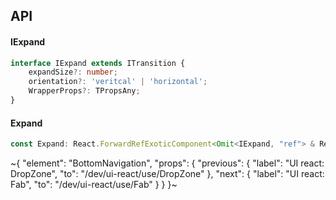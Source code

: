 

## API

#### IExpand

```ts
interface IExpand extends ITransition {
    expandSize?: number;
    orientation?: 'veritcal' | 'horizontal';
    WrapperProps?: TPropsAny;
}
```

#### Expand

```ts
const Expand: React.ForwardRefExoticComponent<Omit<IExpand, "ref"> & React.RefAttributes<unknown>>;
```


~{
  "element": "BottomNavigation",
  "props": {
    "previous": {
      "label": "UI react: DropZone",
      "to": "/dev/ui-react/use/DropZone"
    },
    "next": {
      "label": "UI react: Fab",
      "to": "/dev/ui-react/use/Fab"
    }
  }
}~
